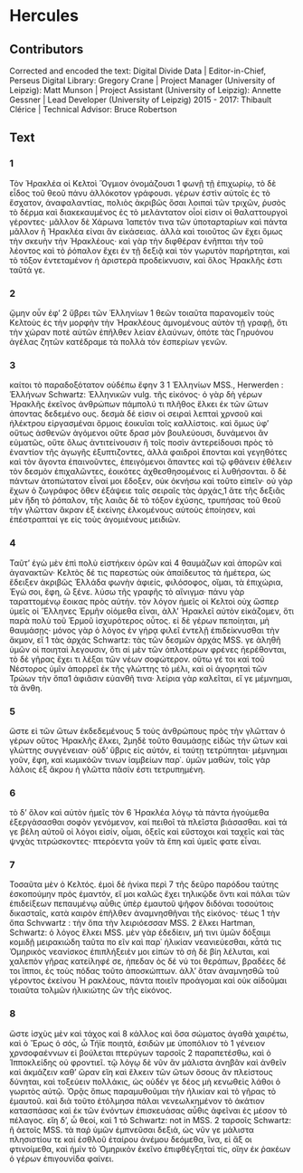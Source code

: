 # Hercules  

## Contributors  
Corrected and encoded the text: Digital Divide Data | Editor-in-Chief, Perseus Digital Library: Gregory Crane | Project Manager (University of Leipzig): Matt Munson | Project Assistant (University of Leipzig): Annette Gessner | Lead Developer (University of Leipzig) 2015 - 2017: Thibault Clérice | Technical Advisor: Bruce Robertson  

## Text  
### 1  
Τὸν Ἡρακλέα οἱ Κελτοὶ Ὄγμιον ὀνομάζουσι 1 φωνῇ τῇ ἐπιχωρίῳ, τὸ δὲ εἶδος τοῦ θεοῦ πάνυ ἀλλόκοτον γράφουσι. γέρων ἐστὶν αὐτοῖς ἐς τὸ ἔσχατον, ἀναφαλαντίας, πολιὸς ἀκριβῶς ὅσαι λοιπαὶ τῶν τριχῶν, ῥυσὸς τὸ δέρμα καὶ διακεκαυμένος ἐς τὸ μελάντατον οἷοί εἰσιν οἱ θαλαττουργοὶ γέροντες· μᾶλλον δὲ Χάρωνα Ἰαπετόν τινα τῶν ὑποταρταρίων καὶ πάντα μᾶλλον ἢ Ἡρακλέα εἰναι ἂν εἰκάσειας. ἀλλὰ καὶ τοιοῦτος ὢν ἔχει ὅμως τὴν σκευὴν τὴν Ἡρακλέους· καὶ γὰρ τὴν διφθέραν ἐνῆπται τὴν τοῦ λέοντος καὶ τὸ ῥόπαλον ἔχει ἐν τῇ δεξιᾷ καὶ τὸν γωρυτὸν παρήρτηται, καὶ τὸ τόξον ἐντεταμένον ἡ ἀριστερὰ προδείκνυσιν, καὶ ὅλος Ἡρακλῆς ἐστι ταῦτά γε.  
### 2  
ᾤμην οὖν ἐφʼ 2 ὕβρει τῶν Ἑλληνίων 1 θεῶν τοιαῦτα παρανομεῖν τοὺς Κελτοὺς ἐς τὴν μορφὴν τὴν Ἡρακλέους ἀμνομένους αὐτὸν τῇ γραφῇ, ὅτι τὴν χώραν ποτὲ αὐτῶν ἐπῆλθεν λείαν ἐλαύνων, ὁπότε τὰς Γηρυόνου ἀγέλας ζητῶν κατέδραμε τὰ πολλὰ τόν ἑσπερίων γενῶν.  
### 3  
καίτοι τὸ παραδοξότατον οὐδέπω ἔφην 3 1 Ἑλληνίων MSS., Herwerden : Ἑλλήνων Schwartz: Ἑλληνικῶν vulg. τῆς εἰκόνος· ὁ γὰρ δὴ γέρων Ἡρακλῆς ἐκεῖνος ἀνθρώπων πάμπολύ τι πλῆθος ἕλκει ἐκ τῶν ὤτων ἀποντας δεδεμένο ους. δεσμὰ δέ εἰσιν οἱ σειραὶ λεπταὶ χρνσοῦ καὶ ἠλέκτρου εἰργασμέναι ὅρμοις ἐοικυῖαι τοῖς καλλίστοις. καὶ ὅμως ὑφʼ οὕτως ἀσθενῶν ἀγόμενοι οὔτε δρασ μὸν βουλεύουσι, δυνάμενοι ἂν εὐματῶς, οὔτε ὅλως ἀντιτείνουσιν ἢ τοῖς ποσὶν ἀντερείδουσι πρὸς τὸ ἐναντίον τῆς ἀγωγῆς ἐξυπτιζοντες, ἀλλὰ φαιδροὶ ἕπονται καὶ γεγηθότες καὶ τὸν ἄγοντα ἐπαινοῦντες, ἐπειγόμενοι ἅπαντες καὶ τῷ φθάνειν ἐθέλειν τὸν δεσμὸν ἐπιχαλῶντες, ἐοικότες ἀχθεσθησομένοις εἰ λυθήσονται. ὃ δὲ πάντων ἀτοπώτατον εἶναί μοι ἔδοξεν, οὐκ ὀκνήσω καὶ τοῦτο εἰπεῖν· οὐ γὰρ ἔχων ὁ ζωγράφος ὅθεν ἐξάψειε ταῖς σειραῖς τὰς ἀρχάς,1 ἄτε τῆς δεξιᾶς μὲν ἤδη τὸ ῥόπαλον, τῆς λαιᾶς δὲ τὸ τόξον ἐχύσης, τρυπήσας τοῦ θεοῦ τὴν γλῶτταν ἄκραν ἐξ ἐκείνης ἑλκομένους αὐτοὺς ἐποίησεν, καὶ ἐπέστραπταί γε εἰς τοὺς ἀγομιένους μειδιῶν.  
### 4  
Ταῦτʼ ἐγὼ μὲν ἐπὶ πολὺ εἱστήκειν ὁρῶν καὶ 4 θαυμάζων καὶ ἀπορῶν καὶ ἀγανακτῶν· Κελτὸς δέ τις παρεστὼς οὐκ ἀπαίδευτος τὰ ἡμέτερα, ὡς ἔδειξεν ἀκριβῶς Ἑλλάδα φωνὴν ἀφιείς, φιλόσοφος, οἴμαι, τὰ ἐπιχώρια, Ἐγώ σοι, ἔφη, ὥ ξένε. λύσω τῆς γραφῆς τὸ αἴνιγμα· πάνυ γὰρ ταραττομένῳ ἕοικας πρὸς αὐτήν. τὸν λόγον ἡμεῖς οἱ Κελτοὶ οὐχ ὥσπερ ὑμεῖς οἱ Ἕλληνες Ἑρμῆν οἰόμεθα εἶναι, ἀλλʼ Ἡρακλεῖ αὐτὸν εἰκάζομεν, ὅτι παρὰ πολὺ τοῦ Ἑρμοῦ ἰσχυρότερος οὗτος. εἰ δὲ γέρων πεποίηται, μὴ θαυμάσῃς· μόνος γὰρ ὁ λόγος ἐν γήρᾳ φιλεῖ ἐντελῇ ἐπιδείκνυσθαι τὴν ἄκμον, εἴ 1 τὰς ἀρχάς Schwartz: τὰς τῶν δεσμῶν ἀρχάς MSS. γε ἀληθῆ ὑμῶν οἱ ποιηταὶ λεγουσιν, ὅτι αἱ μὲν τῶν ὁπλοτέρων φρένες ἠερέθονται, τὸ δὲ γῆρας ἔχει τι λέξαι τῶν νέων σοφώτερον. οὕτω γέ τοι καὶ τοῦ Νέστορος ὑμῖν ἀπορρεῖ ἐκ τῆς γλώττης τὸ μέλι, καὶ οἱ ἀγορηταὶ τῶν Τρώων τὴν ὄπα1 ἀφιᾶσιν εὐανθῆ τινα· λείρια γὰρ καλεῖται, εἴ γε μέμνημαι, τὰ ἄνθη.  
### 5  
ὥστε εἰ τῶν ὤτων ἐκδεδεμένους 5 τοὺς ἀνθρώπους πρὸς τὴν γλῶτταν ὁ γέρων οὕτος Ἡρακλῆς ἕλκει, 2μηδὲ τοῦτο θαυμάσῃς εἰδὼς τὴν ὤτων καὶ γλώττης συγγένειαν· οὐδʼ ὕβρις εἰς αὐτόν, εἰ ταύτῃ τετρύπηται· μέμνημαι γοῦν, ἔφη, καὶ κωμικόῶν τινων ἰαμβείων παρ᾿. ὑμῶν μαθών, τοῖς γὰρ λάλοις ἐξ ἄκρου ἡ γλῶττα πᾶσίν ἐστι τετρυπημένη.  
### 6  
τὸ δʼ ὅλον καὶ αὐτὸν ἡμεῖς τὸν 6 Ἡρακλέα λόγῳ τὰ πάντα ἡγούμεθα ἐξεργάσασθαι σοφὸν γενόμενον, καί πειθοῖ τὰ πλεῖστα βιάσασθαι. καὶ τά γε βέλη αὐτοῦ οἱ λόγοι εἰσίν, οἶμαι, ὀξεῖς καὶ εὔστοχοι καὶ ταχεῖς καὶ τὰς ψνχὰς τιτρώσκοντες· πτερόεντα γοῦν τὰ ἔπη καὶ ὑμεῖς φατε εἶναι.  
### 7  
Τοσαῦτα μὲν ὁ Κελτός. ἐμοὶ δὲ ἡνίκα περὶ 7 τῆς δεῦρο παρόδου ταύτης ἐσκοπούμην πρὸς ἐμαντόν, εἴ μοι καλῶς ἔχει τηλικῷδε ὄντι καὶ πάλαι τῶν ἐπιδείξεων πεπαυμένῳ αὖθις ὑπὲρ ἐμαυτοῦ ψῆφον διδόναι τοσούτοις δικασταῖς, κατὰ καιρὸν ἐπῆλθεν ἀναμνησθῆναι τῆς εἰκόνος· τέως 1 τὴν ὄπα Schvwartz : τὴν ὅπα τὴν λειριόεσσαν MSS. 2 ἕλκει Hartman, Schwartz: ὁ λόγος ἕλκει MSS. μὲν γὰρ ἐδεδίειν, μή τινι ὑμῶν δόξαιμι κομιδῇ μειρακιώδη ταῦτα πο εῖν καὶ παρ᾿ ἡλικίαν νεανιεύεσθαι, κἆτά τις Ὁμηρικὸς νεανίσκος ἐπιπλήξειέν μοι εἰπὼν τὸ σὴ δὲ βίη λέλυται, καὶ χαλεπὸν γῆρας κατείληφέ σε, ἠπεδαν ὸς δέ νύ τοι θεράπων, βραδέες δέ τοι ἵπποι, ἐς τοὺς πόδας τοῦτο ἀποσκώπτων. ἀλλʼ ὅταν ἀναμνησθῶ τοῦ γέροντος ἐκείνου Ἡ ρακλέους, πάντα ποιεῖν προάγομαι καὶ οὐκ αἰδοῦμαι τοιαῦτα τολμῶν ἡλικιώτης ὢν τῆς εἰκόνος.  
### 8  
ὥστε ἰσχὺς μὲν καὶ τάχος καὶ 8 κάλλος καὶ ὅσα σώματος ἀγαθὰ χαιρέτω, καὶ ὁ Ἔρως ὁ σός, ὦ Τήϊε ποιητά, ἐσιδών με ὑποπόλιον τὸ 1 γένειον χρνσοφαέννων εἰ βούλεται πτερύγων ταρσοῖς 2 παραπετέσθω, καὶ ὁ Ἱπποκλείδης οὐ φροντιεῖ. τῷ λόγῳ δὲ νῦν ἂν μάλιστα ἀνηβᾶν καὶ ἀνθεῖν καὶ ἀκμάζειν καθʼ ὥραν εἴη καὶ ἕλκειν τῶν ὤτων ὅσους ἂν πλείστους δύνηται, καὶ τοξεύειν πολλάκις, ὡς οὐδέν γε δέος μὴ κενωθεὶς λάθοι ὁ γωριτὸς αὐτῷ. Ὁρᾷς ὅπως παραμυθοῦμαι τὴν ἡλικίαν καὶ τὸ γῆρας τὸ ἐμαυτοῦ. καὶ διὰ τοῦτο ἐτόλμησα πάλαι νενεωλκημένον τὸ ἀκάτιον κατασπάσας καὶ ἐκ τῶν ἐνόντων ἐπισκευάσας αὖθις ἀφεῖναι ἐς μέσον τὸ πέλαγος. εἴη δʼ, ὦ θεοί, καὶ 1 τὸ Schwartz: not in MSS. 2 ταρσοῖς Schwartz: ἢ ἀετοῖς MSS. τὰ παῤ ὑμῶν ἐμπνεῦσαι δεξιά, ὡς νῦν γε μάλιστα πλησιστίου τε καί ἐσθλοῦ ἑταίρου ἀνέμου δεόμεθα, ἵνα, εἰ ἄξ οι φτινοίμεθα, καὶ ἡμίν τὸ Ὁμηρικὸν ἐκεῖνο ἐπιφθέγξηταί τίς, οἵην ἐκ ῥακέων ὁ γέρων ἐπιγουνίδα φαίνει.  
